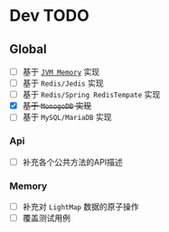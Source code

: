 # Dev TODO

## Global

- [ ] 基于 [`JVM Memory`](#Memory) 实现
- [ ] 基于 `Redis/Jedis` 实现
- [ ] 基于 `Redis/Spring RedisTempate` 实现
- [X] ~~基于 `MonogoDB` 实现~~
- [ ] 基于 `MySQL/MariaDB` 实现

### Api

- [ ] 补充各个公共方法的API描述

### Memory

- [ ] 补充对 `LightMap` 数据的原子操作
- [ ] 覆盖测试用例
